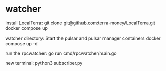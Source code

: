 # watcher

install LocalTerra:
git clone git@github.com:terra-money/LocalTerra.git
docker compose up

watcher directory:
Start the pulsar and pulsar manager containers
docker compose up -d

run the rpcwatcher:
go run cmd/rpcwatcher/main.go

new terminal:
python3 subscriber.py
